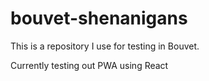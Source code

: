 # bouvet-shenanigans

This is a repository I use for testing in Bouvet.

Currently testing out PWA using React
